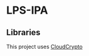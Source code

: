 # LPS-IPA


## Libraries
This project uses [CloudCrypto](https://github.com/liuweiran900217/CloudCrypto)

